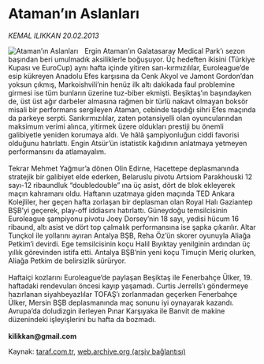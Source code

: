 # Ataman’ın Aslanları

*KEMAL ILIKKAN 20.02.2013*

<div class="yazi"><img align="left" alt="Ataman’ın Aslanları" border="0" src="http://www.taraf.com.tr/fotoraflar/makaleler/ataman-in-aslanlari_5882_orijinal.jpg" style="border-right-width:10px; border-color:#FFFFFF"/>Ergin Ataman’ın Galatasaray Medical Park’ı sezon başından beri umulmadık aksiliklerle boğuşuyor. Üç hedeften ikisini (Türkiye Kupası ve EuroCup) aynı hafta içinde yitiren sarı-kırmızılılar, Euroleague’de esip kükreyen Anadolu Efes karşısına da Cenk Akyol ve Jamont Gordon’dan yoksun çıkmış, Markoishvili’nin henüz ilk altı dakikada faul problemine girmesi ise tüm bunların üzerine tuz-biber ekmişti. Beşiktaş’ın başındayken de, üst üst ağır darbeler almasına rağmen bir türlü nakavt olmayan boksör misali bir performans sergileyen Ataman, cebinde taşıdığı sihri Efes maçında da parkeye serpti. Sarıkırmızılılar, zaten potansiyelli olan oyuncularından maksimum verimi alınca, yitirmek üzere oldukları prestiji bu önemli galibiyetle yeniden korumaya aldı. Ve hâlâ şampiyonluğun ciddi favorisi olduğunu hatırlattı. Engin Atsür’ün istatistik kağıdının anlatmaya yetmeyen performansını da atlamayalım.<br/><br/>Tekrar Mehmet Yağmur’a dönen Olin Edirne, Hacettepe deplasmanında stratejik bir galibiyet elde ederken, Belaruslu pivotu Artsiom Parakhouski 12 sayı-12 ribaundluk “doubledouble” ına üç asist, dört de blok ekleyerek maçın kahramanı oldu. Haftanın uzatmaya giden maçında TED Ankara Kolejliler, her geçen hafta zorlaşan bir deplasman olan Royal Halı Gaziantep BŞB’yi geçerek, play-off iddiasını hatırlattı. Güneydoğu temsilcisinin Euroleague şampiyonu pivotu Joey Dorsey’nin 18 sayı, yedisi hücum 16 ribaund, altı asist ve dört top çalmalık performansına ise şapka çıkarılır. Altar Tunçkol ile yollarını ayıran Antalya BŞB, Reha Öz’ün skorer oyunuyla Aliağa Petkim’i devirdi. Ege temsilcisinin koçu Halil Bıyıktay yenilginin ardından üç yıllık görevinden istifa etti. Antalya BŞB’nin yeni koçu Timuçin Meriç olurken, Aliağa Petkim de belirsizlik sürüryor.<br/><br/>Haftaiçi kozlarını Euroleague’de paylaşan Beşiktaş ile Fenerbahçe Ülker, 19. haftadaki rendevuları öncesi kayıp yaşamadı. Curtis Jerrells’ı göndermeye hazırlanan siyahbeyazlılar TOFAŞ’ı zorlanmadan geçerken Fenerbahçe Ülker, Mersin BŞB deplasmanında maç sonunu iyi oynayarak kazandı. Avrupa’da doludizgin ilerleyen Pınar Karşıyaka ile Banvit de makine düzenindeki işleyişlerini bu hafta da bozmadı.<br/><br/><strong>kilikkan@gmail.com</strong><br/>
</div>

Kaynak: [taraf.com.tr](http://www.taraf.com.tr/kemal-ilikkan/makale-ataman-in-aslanlari.htm), [web.archive.org (arşiv bağlantısı)](http://web.archive.org/web/20131107134535/http://www.taraf.com.tr/kemal-ilikkan/makale-ataman-in-aslanlari.htm)
